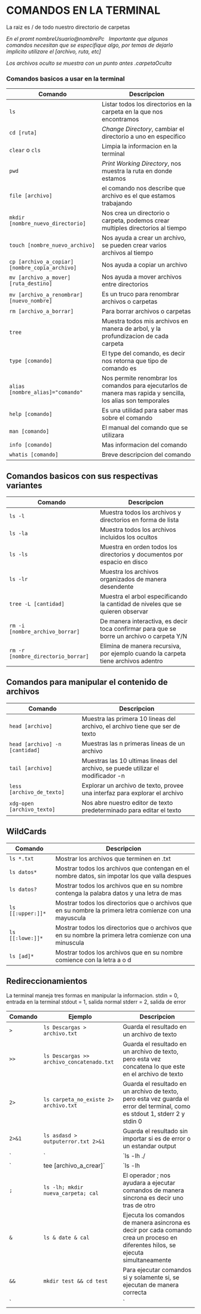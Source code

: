 COMANDOS EN LA TERMINAL
=========
La raiz es / de todo nuestro directorio de carpetas

_En el promt nombreUsuario@nombrePc_
&nbsp;
*Importante que algunos comandos necesitan que se especifique algo, por temas de dejarlo implicito utilizare el [archivo, ruta, etc]*

*Los archivos oculto se muestra con un punto antes
.carpetaOculta*
### Comandos basicos a usar en la terminal

| Comando | Descripcion |
| ------- | ----------- |
| `ls` | Listar todos los directorios en la carpeta en la que nos encontramos|
| `cd [ruta]` | _Change Directory_, cambiar el directorio a uno en especifico |
| `clear` o `cls` | Limpia la informacion en la terminal |
| `pwd` | _Print Working Directory_, nos muestra la ruta en donde estamos |
| `file [archivo]` | el comando nos describe que archivo es el que estamos trabajando | 
| `mkdir [nombre_nuevo_directorio]` | Nos crea un directorio o carpeta, podemos crear multiples directorios al tiempo |
| `touch [nombre_nuevo_archivo]` | Nos ayuda a crear un archivo, se pueden crear varios archivos al tiempo |
| `cp [archivo_a_copiar] [nombre_copia_archivo]` | Nos ayuda a copiar un archivo | 
| `mv [archivo_a_mover] [ruta_destino]` | Nos ayuda a mover archivos entre directorios |
| `mv [archivo_a_renombrar] [nuevo_nombre]` | Es un truco para renombrar archivos o carpetas |
| `rm [archivo_a_borrar]` | Para borrar archivos o carpetas |
| `tree` | Muestra todos mis archivos en manera de arbol, y la profundizacion de cada carpeta |
| `type [comando]` | El type del comando, es decir nos retorna que tipo de comando es |
| `alias [nombre_alias]="comando"` | Nos permite renombrar los comandos para ejecutarlos de manera mas rapida y sencilla, los alias son temporales |
| `help [comando]` | Es una utilidad para saber mas sobre el comando |
| `man [comando]` | El manual del comando que se utilizara |
| `info [comando]` | Mas informacion del comando |
| `whatis [comando]` | Breve descripcion del comando |

## Comandos basicos con sus respectivas variantes
| Comando | Descripcion | 
| ------- | ----------- |
| `ls -l` | Muestra todos los archivos y directorios en forma de lista |
| `ls -la` | Muestra todos los archivos incluidos los ocultos |
| `ls -ls` | Muestra en orden todos los directorios y documentos por espacio en disco |
| `ls -lr` | Muestra los archivos organizados de manera desendente |
| `tree -L [cantidad]` | Muestra el arbol especificando la cantidad de niveles que se quieren observar |
| `rm -i [nombre_archivo_borrar]` | De manera interactiva, es decir toca confirmar para que se borre un archivo o carpeta Y/N |
| `rm -r [nombre_directorio_borrar] ` | Elimina de manera recursiva, por ejemplo cuando la carpeta tiene archivos adentro |

## Comandos para manipular el contenido de archivos
| Comando | Descripcion |
| ------- | ----------- |
| `head [archivo]` | Muestra las primera 10 lineas del archivo, el archivo tiene que ser de texto |
| `head [archivo] -n [cantidad]` | Muestras las n primeras lineas de un archivo |
| `tail [archivo]` | Muestras las 10 ultimas lineas del archivo, se puede utilizar el modificador -n |
| `less [archivo_de_texto]` | Explorar un archivo de texto, provee una interfaz para explorar el archivo |
| `xdg-open [archivo_texto]` | Nos abre nuestro editor de texto predeterminado para editar el texto |


## WildCards
| Comando | Descripcion |
| ------- | ----------- |
| `ls *.txt` | Mostrar los archivos que terminen en .txt | 
| `ls datos*` | Mostrar todos los archivos que contengan en el nombre datos, sin impotar los que valla despues | 
| `ls datos?` | Mostrar todos los archivos que en su nombre contenga la palabra datos y una letra de mas |
| `ls [[:upper:]]*` | Mostrar todos los directorios que o archivos que en su nombre la primera letra comienze con una mayuscula |
| `ls [[:lowe:]]*` | Mostrar todos los directorios que o archivos que en su nombre la primera letra comienze con una minuscula |
| `ls [ad]*` | Mostrar todos los archivos que en su nombre comience con la letra a o d |

## Redireccionamientos
La terminal maneja tres formas en manipular la informacion.
stdin = 0, entrada en la terminal
stdout = 1, salida normal
stderr = 2, salida de error

| Comando | Ejemplo | Descripcion |
| ------- | ------- | ----------- |
| `>` | `ls Descargas > archivo.txt` | Guarda el resultado en un archivo de texto |
| `>>` | `ls Descargas >> archivo_concatenado.txt` | Guarda el resultado en un archivo de texto, pero esta vez concatena lo que este en el archivo de texto |
| `2>` | `ls carpeta_no_existe 2> archivo.txt` | Guarda el resultado en un archivo de texto, pero esta vez guarda el error del terminal, como es stdout 1, stderr 2 y stdin 0 |
|`2>&1`| `ls asdasd > outputerror.txt 2>&1` | Guarda el resultado sin importar si es de error o un estandar output |
| `|` | `ls -lh ./ | less` | El operador pipe nos ayuda a redirigir el stdout de un comando a otro de manera stdin |
| `| tee [archivo_a_crear]` | `ls -lh | tee output.txt | less` | Nos ayuda a crear un archivo con la salida de anterior comando, se puede decir que tee es > |
| `;` | `ls -lh; mkdir nueva_carpeta; cal` | El operador ; nos ayudara a ejecutar comandos de manera sincrona es decir uno tras de otro |
| `&` | `ls & date & cal` | Ejecuta los comandos de manera asincrona es decir por cada comando crea un proceso en diferentes hilos, se ejecuta simultaneamente |
| `&&` | `mkdir test && cd test` | Para ejecutar comandos si y solamente si, se ejecutan de manera correcta |
| `||` | `cd asdasd || touch archivo.txt || echo "Archivo creado"` | Para ejecutar comandos sin importar si no se cumplen |





